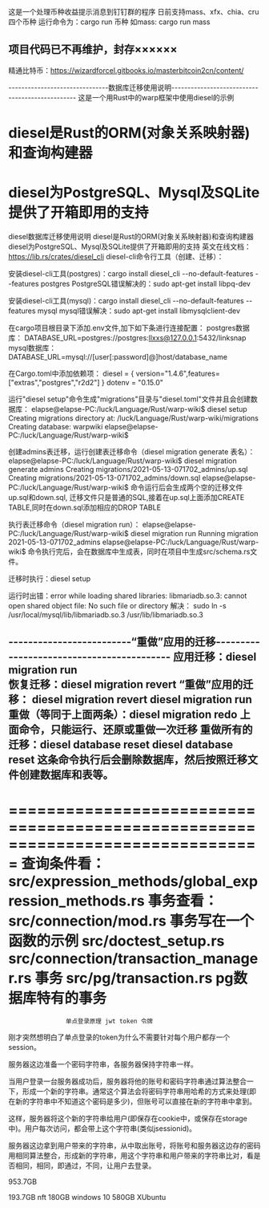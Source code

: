 这是一个处理币种收益提示消息到钉钉群的程序
日前支持mass、xfx、chia、cru四个币种
运行命令为：cargo run 币种
如mass:  cargo run mass

项目代码已不再维护，封存××××××
---------------------------------------------------------------------------------------------
 
 精通比特币：https://wizardforcel.gitbooks.io/masterbitcoin2cn/content/

-------------------------------数据库迁移使用说明------------------------------------------------
这是一个用Rust中的warp框架中使用diesel的示例

# diesel是Rust的ORM(对象关系映射器)和查询构建器
# diesel为PostgreSQL、Mysql及SQLite提供了开箱即用的支持

diesel数据库迁移使用说明
diesel是Rust的ORM(对象关系映射器)和查询构建器
diesel为PostgreSQL、Mysql及SQLite提供了开箱即用的支持
英文在线文档：https://lib.rs/crates/diesel_cli
diesel-cli命令行工具（创建、迁移）：

安装diesel-cli工具(postgres)：cargo install diesel_cli --no-default-features --features postgres
PostgreSQL错误解决的：sudo apt-get install libpq-dev

安装diesel-cli工具(mysql)：cargo install diesel_cli --no-default-features --features mysql
mysql错误解决：sudo apt-get install libmysqlclient-dev

在cargo项目根目录下添加.env文件,加下如下条进行连接配置：
postgres数据库：
DATABASE_URL=postgres://postgres:llxxs@127.0.0.1:5432/linksnap
mysql数据库：
DATABASE_URL=mysql://[user[:password]@]host/database_name

在Cargo.toml中添加依赖项：
diesel = { version="1.4.6",features=["extras","postgres","r2d2"] }
dotenv = "0.15.0"

运行"diesel setup"命令生成"migrations"目录与"diesel.toml"文件并且会创建数据库：
elapse@elapse-PC:/luck/Language/Rust/warp-wiki$ diesel setup
Creating migrations directory at: /luck/Language/Rust/warp-wiki/migrations
Creating database: warpwiki
elapse@elapse-PC:/luck/Language/Rust/warp-wiki$

创建admins表迁移，运行创建表迁移命令（diesel migration generate 表名）：
elapse@elapse-PC:/luck/Language/Rust/warp-wiki$ diesel migration generate admins
Creating migrations/2021-05-13-071702_admins/up.sql
Creating migrations/2021-05-13-071702_admins/down.sql
elapse@elapse-PC:/luck/Language/Rust/warp-wiki$ 
命令运行后会生成两个空的迁移文件up.sql和down.sql,
迁移文件只是普通的SQL,接着在up.sql上面添加CREATE TABLE,同时在down.sql添加相应的DROP TABLE

执行表迁移命令（diesel migration run）：
elapse@elapse-PC:/luck/Language/Rust/warp-wiki$ diesel migration run
Running migration 2021-05-13-071702_admins
elapse@elapse-PC:/luck/Language/Rust/warp-wiki$
命令执行完后，会在数据库中生成表，同时在项目中生成src/schema.rs文件。


迁移时执行：diesel setup

运行时出错：error while loading shared libraries: libmariadb.so.3: cannot open shared object file: No such file or directory
解决： sudo ln -s /usr/local/mysql/lib/libmariadb.so.3 /usr/lib/libmariadb.so.3

-------------------------“重做”应用的迁移------------------------------------------
应用迁移：diesel migration run  
恢复迁移：diesel migration revert
“重做”应用的迁移：
          diesel migration revert
          diesel migration run
重做（等同于上面两条）：diesel migration redo
上面命令，只能运行、还原或重做一次迁移
重做所有的迁移：diesel database reset 
diesel database reset 这条命令执行后会删除数据库，然后按照迁移文件创建数据库和表等。
-------------------------------------------------------------------------------

===============================================================================
查询条件看：src/expression_methods/global_expression_methods.rs
事务查看：
    src/connection/mod.rs  事务写在一个函数的示例
    src/doctest_setup.rs
    src/connection/transaction_manager.rs  事务
    src/pg/transaction.rs   pg数据库特有的事务
===============================================================================



                    单点登录原理 jwt token 令牌
​刚才突然想明白了单点登录的token为什么不需要针对每个用户都存一个session。

服务器这边准备一个密码字符串，各服务器保持字符串一样。

当用户登录一台服务器成功后，服务器将他的账号和密码字符串通过算法整合一下，形成一个新的字符串。通常这个算法会将密码字符串用哈希的方式来处理(即在新的字符串中不知道这个密码是多少)，但账号可以直接在新的字符串中拿到。

这样，服务器将这个新的字符串给用户(即保存在cookie中，或保存在storage中)。用户每次访问，都会带上这个字符串(类似jsessionid)。

服务器这边拿到用户带来的字符串，从中取出账号，将账号和服务器这边存的密码用相同算法整合，形成新的字符串，用这个字符串和用户带来的字符串比对，看是否相同，相同，即通过，不同，让用户去登录。

953.7GB   

193.7GB nft
180GB   windows 10
580GB   XUbuntu



